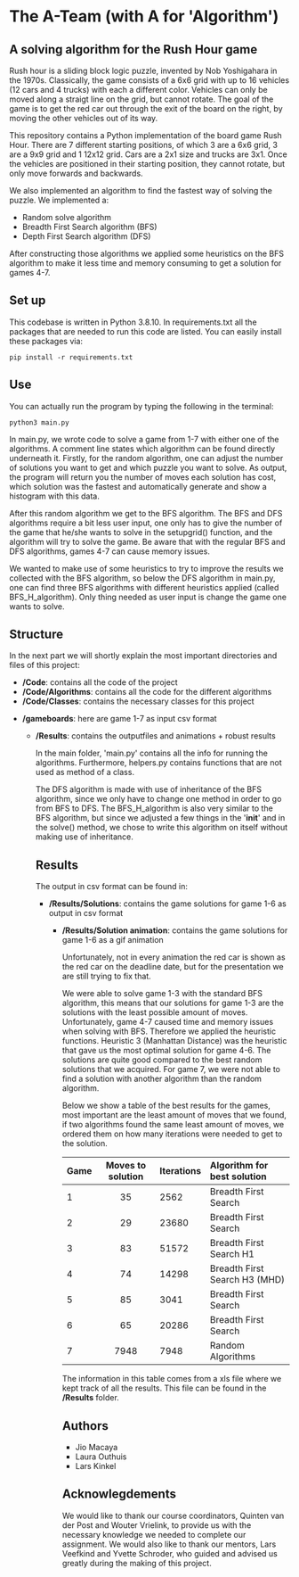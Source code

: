 # The A-Team (with A for 'Algorithm')
## A solving algorithm for the Rush Hour game
Rush hour is a sliding block logic puzzle, invented by Nob Yoshigahara in the 1970s. Classically, the game consists of a 6x6 grid with up to 16 vehicles (12 cars and 4 trucks) with each a different color. Vehicles can only be moved along a straigt line on the grid, but cannot rotate. The goal of the game is to get the red car out through the exit of the board on the right, by moving the other vehicles out of its way.

This repository contains a Python implementation of the board game Rush Hour. There are 7 different starting positions, of which 3 are a 6x6 grid, 3 are a 9x9 grid and 1 12x12 grid. Cars are a 2x1 size and trucks are 3x1. Once the vehicles are positioned in their starting position, they cannot rotate, but only move forwards and backwards.

We also implemented an algorithm to find the fastest way of solving the puzzle. We implemented a:
<ul>
    <li>Random solve algorithm</li>
    <li>Breadth First Search algorithm (BFS)</li>
    <li>Depth First Search algorithm (DFS)</li>
</ul>
After constructing those algorithms we applied some heuristics on the BFS algorithm
to make it less time and memory consuming to get a solution for games 4-7.

## Set up
This codebase is written in Python 3.8.10. In requirements.txt all the packages that are needed to run this code are listed. You can easily install these packages via:
<pre><code>pip install -r requirements.txt</code></pre>

## Use
You can actually run the program by typing the following in the terminal:
<pre><code>python3 main.py</code></pre>

In main.py, we wrote code to solve a game from 1-7 with either one of the algorithms.
A comment line states which algorithm can be found directly underneath it. Firstly, for the random algorithm, one can adjust the number of solutions you want to get and which puzzle you want to solve. As output, the program will return you the number of moves each solution has cost, which solution was the fastest and automatically generate and show a histogram with this data.

After this random algorithm we get to the BFS algorithm. The BFS and DFS algorithms require a bit less user input, one only has to give the number of the game that he/she wants to solve in the setupgrid() function, and the algorithm will try to solve the game. Be aware that with the regular BFS and DFS algorithms, games 4-7 can cause memory issues.

We wanted to make use of some heuristics to try to improve the results we collected with the BFS algorithm, so below the DFS algorithm in main.py, one can find three BFS algorithms with different heuristics applied (called BFS_H_algorithm). Only thing needed as user input is change the game one wants to solve.

## Structure
In the next part we will shortly explain the most important directories and files of this project:
<ul>
    <li><strong>/Code</strong>: contains all the code of the project</li>
    <li><strong>/Code/Algorithms</strong>: contains all the code for the different algorithms</li>
    <li><strong>/Code/Classes</strong>: contains the necessary classes for this project</li>
    </ul>
    <ul>
    <li><strong>/gameboards</strong>: here are game 1-7 as input csv format </li>
    <ul>
    <li><strong>/Results</strong>: contains the outputfiles and animations + robust results</li>
    <ul>
</ul>

In the main folder, 'main.py' contains all the info for running the algorithms. Furthermore, helpers.py contains functions that are not used as method of a class.

The DFS algorithm is made with use of inheritance of the BFS algorithm, since we only have to change one method in order to go from BFS to DFS. The BFS_H_algorithm is also very similar to the BFS algorithm, but since we adjusted a few things in the '__init__' and in the solve() method, we chose to write this algorithm on itself without making use of inheritance.

## Results
The output in csv format can be found in:
<ul>
    <li><strong>/Results/Solutions</strong>: contains the game solutions for game 1-6 as output in csv format</li>
    <ul>
    <li><strong>/Results/Solution animation</strong>: contains the game solutions for game 1-6 as a gif animation</li>
    <ul>
</ul>

Unfortunately, not in every animation the red car is shown as the red car on the deadline date, but for the presentation we are still trying to fix that.

We were able to solve game 1-3 with the standard BFS algorithm, this means that our solutions for game 1-3 are the solutions with the least possible amount of moves.
Unfortunately, game 4-7 caused time and memory issues when solving with BFS. Therefore we applied the heuristic functions. Heuristic 3 (Manhattan Distance) was the heuristic that gave us the most optimal solution for game 4-6. The solutions are quite good compared to the best random solutions that we acquired. For game 7, we were not able to find a solution with another algorithm than the random algorithm.

Below we show a table of the best results for the games, most important are the least amount of moves that we found, if two algorithms found the same least amount of moves, we ordered them on how many iterations were needed to get to the solution.

| Game        | Moves to solution | Iterations | Algorithm for best solution    |
| ----------- |:-----------------:|:---------- |:------------------------------ |
| 1           | 35                | 2562       | Breadth First Search           |
| 2           | 29                | 23680      | Breadth First Search           |
| 3           | 83                | 51572      | Breadth First Search H1        |
| 4           | 74                | 14298      | Breadth First Search H3 (MHD)  |
| 5           | 85                | 3041       | Breadth First Search           |
| 6           | 65                | 20286      | Breadth First Search           |
| 7           | 7948              | 7948       | Random Algorithms              |

The information in this table comes from a xls file where we kept track of all the results. This file can be found in the <strong>/Results</strong> folder.

## Authors
<ul>
    <li>Jio Macaya</li>
    <li>Laura Outhuis</li>
    <li>Lars Kinkel</li>
</ul>

## Acknowlegdements
We would like to thank our course coordinators, Quinten van der Post and Wouter Vrielink, to provide us with the necessary knowledge we needed to complete our assignment. We would also like to thank our mentors, Lars Veefkind and Yvette Schroder, who guided and advised us greatly during the making of this project.
